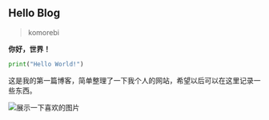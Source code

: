 ## Hello Blog

> komorebi

**你好，世界！**

```python
print("Hello World!")
```

这是我的第一篇博客，简单整理了一下我个人的网站，希望以后可以在这里记录一些东西。

![展示一下喜欢的图片](https://fastly.jsdelivr.net/gh/Komorebi-yaodong/picx-images-hosting@master/2025-05/69_1746376289208.png)
